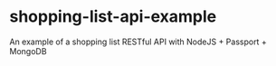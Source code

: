 # shopping-list-api-example
An example of a shopping list RESTful API with NodeJS + Passport + MongoDB
